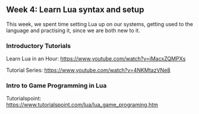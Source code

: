 ## Week 4: Learn Lua syntax and setup

This week, we spent time setting Lua up on our systems,  getting used to the language and practising it, since we are both new to it. 

### Introductory Tutorials

Learn Lua in an Hour: https://www.youtube.com/watch?v=iMacxZQMPXs

Tutorial Series: https://www.youtube.com/watch?v=4NKMtazVNe8


### Intro to Game Programming in Lua

Tutorialspoint: https://www.tutorialspoint.com/lua/lua_game_programing.htm